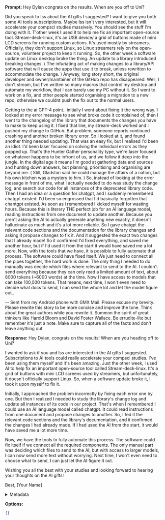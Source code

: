 **Prompt:**
Hey Dylan congrats on the results. When are you off to Uni?

Did you speak to Iss about the AI gifts I suggested? I want to give you both some AI tools subscriptions. Maybe Iss isn't very interested, but it will accelerate your compsci studies massively. You should see the stuff I'm doing with it. T'other week I used it to help me fix an important open-source tool.  Stream-deck-linux, it's an USB device/ a grid of buttons made of mini LCD screens for running custom actions. It's used mostly by streamers. Officially, they don't support Linux, so Linux streamers rely on the open-source, volunteer project to keep it running. So, the other week a software update on Linux desktop broke the thing. An update to a library introduced breaking changes. ( The infuriating act of making changes to a library/API software that will cause the apps that use it to break, unless rewritten to accommodate the change. ) Anyway, long story short, the original developer and owner/maintainer of the GitHub repo has disappeared. Well, I don't stream, but I've written so many macros that control my desktop and automate my workflow, that I can barely use my PC without it. So I went to work on a fix, and other people started organising a migration to a new repo, otherwise we couldnt push the fix out to the normal users. 

Getting to the ai GPT-4 point.. initially I went about fixing it the wrong way. I looked at my error message to see what broke code it complained of, then I went to the changelog of the library that documents the changes you have to make to keep using it. I fixed that line, my stream-deck worked and I pushed my change to GitHub. But problem, someone reports continued crashing and another broken library error. So I looked at it, and found another thing needed updating. That was an easy fix, but I realised I'd been an idiot. I'd been laser focused on solving the individual errors as they popped up. That's the Hunter Gather personality type, we're laser focused on whatever happens to be infront of us, and we follow it deep into the jungle. In the digital age it means I'm good at gathering data and sources and hunting down answers, but planning, prioritising and organising are beyond me. ( Still, Gladston said he could manage the affairs of a nation, but his own kitchen was a mystery to him. ) So, instead of looking at the error message in front of me, what I actually needed to do was study the change log, and search our code for all instances of the deprecated   library code. Then I had an idea or a question for chatgpt, and I suddenly remembered chatgpt existed. I'd been so engrossed that I'd basically forgotten that chantgpt existed. As soon as i remembered I kicked myself for wasting hours. Because this is literary THE perfect job for an AI language model, reading instructions from one document to update another. Because you aren't asking the AI to actually generate anything new exactly, it doesn't hallucinate as much and it's a lot more reliable. So I gave chatgpt the relevant code sections and the documentation for the library changes and asking it propose changes to fix it. And it suggested the exact two changes that I already made! So it confirmed I'd fixed everything, and saved me another hour, but if I'd used it from the start it would have saved me a lot more. Now, with the tools that we have, it is possible to fully automate that process. The software could have fixed itself. We just need to connect all the pipes together, the hard work is done. The only thing I needed to do manually was decide which files where relevant to send to the AI. I couldn't send everything because they can only read a limited amount of text, about 8000 tokens (~6000 words) at the time. Now I have access to models that can take 100,000 tokens. That means, next time, I won't even need to decide what docs to send, I can send the whole lot and let the model figure out.. 


--
Sent from my Android phone with GMX Mail. Please excuse my brevity.
 Please rewrite this story to be more concise and improve the tone. Think about the great authors while you rewrite it. Summon the spirit of great thinkers like Harold Bloom and David Foster Wallace. Be errudite-lite but remember it's just a note. Make sure to capture all of the facts and don't leave anything out

**Response:**
Hey Dylan, congrats on the results! When are you heading off to Uni?

I wanted to ask if you and Iss are interested in the AI gifts I suggested. Subscriptions to AI tools could really accelerate your compsci studies. I've been using them myself and it's been amazing. Just the other week, I used AI to help fix an important open-source tool called Stream-deck-linux. It's a grid of buttons with mini LCD screens used by streamers, but unfortunately, it doesn't officially support Linux. So, when a software update broke it, I took it upon myself to fix it.

Initially, I approached the problem incorrectly by fixing each error one by one. But then I realized I needed to study the library's change log and update all instances of its code in our project. That's when I remembered I could use an AI language model called chatgpt. It could read instructions from one document and propose changes to another. So, I fed it the relevant code sections and the library's documentation, and it confirmed the changes I had already made. If I had used the AI from the start, it would have saved me a lot more time. 

Now, we have the tools to fully automate this process. The software could fix itself if we connect all the required components. The only manual part was deciding which files to send to the AI, but with access to larger models, I can now send more text without worrying. Next time, I won't even need to choose what to send, I can just let the AI figure it out.

Wishing you all the best with your studies and looking forward to hearing your thoughts on the AI gifts!

Best,
[Your Name]

<details><summary>Metadata</summary>

- Duration: 13612 ms
- Datetime: 2023-09-01T15:23:29.834455
- Model: gpt-3.5-turbo-0613

</details>

**Options:**
```json
{}
```

